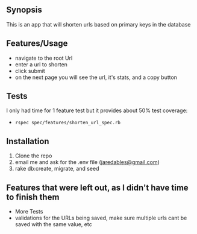 ## Synopsis

This is an app that will shorten urls based on primary keys in the database

## Features/Usage
 - navigate to the root Url
 - enter a url to shorten
 - click submit
 - on the next page you will see the url, it's stats, and a copy button

## Tests

I only had time for 1 feature test but it provides about 50% test coverage:
- `rspec spec/features/shorten_url_spec.rb`

## Installation

1. Clone the repo
2. email me and ask for the .env file (jaredables@gmail.com)
3. rake db:create, migrate, and seed

## Features that were left out, as I didn't have time to finish them

  - More Tests
  - validations for the URLs being saved, make sure multiple urls cant be saved with the same value, etc
